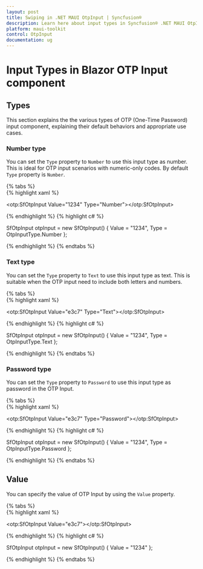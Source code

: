```yaml
---
layout: post
title: Swiping in .NET MAUI OtpInput | Syncfusion®
description: Learn here about input types in Syncfusion® .NET MAUI OtpInput (SfOtpInput) control in your cross-platform applications.
platform: maui-toolkit
control: OtpInput
documentation: ug
---
```


# Input Types in Blazor OTP Input component

## Types

This section explains the the various types of OTP (One-Time Password) input component, explaining their default behaviors and appropriate use cases.

### Number type

You can set the `Type` property to `Number` to use this input type as number. This is ideal for OTP input scenarios with numeric-only codes. By default `Type` property is `Number`.

{% tabs %}	
{% highlight xaml %}

<otp:SfOtpInput Value="1234" Type="Number"></otp:SfOtpInput>
	
{% endhighlight %}
{% highlight c# %}

SfOtpInput otpInput = new SfOtpInput()
{
    Value = "1234",
    Type = OtpInputType.Number
};

{% endhighlight %}
{% endtabs %}

### Text type

You can set the `Type` property to `Text` to use this input type as text. This is suitable when the OTP input need to include both letters and numbers.

{% tabs %}	
{% highlight xaml %}

<otp:SfOtpInput Value="e3c7" Type="Text"></otp:SfOtpInput>
	
{% endhighlight %}
{% highlight c# %}

SfOtpInput otpInput = new SfOtpInput()
{
    Value = "1234",
    Type = OtpInputType.Text
};

{% endhighlight %}
{% endtabs %}

### Password type

You can set the `Type` property to `Password` to use this input type as password in the OTP Input.

{% tabs %}	
{% highlight xaml %}

<otp:SfOtpInput Value="e3c7" Type="Password"></otp:SfOtpInput>
	
{% endhighlight %}
{% highlight c# %}

SfOtpInput otpInput = new SfOtpInput()
{
    Value = "1234",
    Type = OtpInputType.Password
};

{% endhighlight %}
{% endtabs %}

## Value

You can specify the value of OTP Input by using the `Value` property.

{% tabs %}	
{% highlight xaml %}

<otp:SfOtpInput Value="e3c7"></otp:SfOtpInput>
	
{% endhighlight %}
{% highlight c# %}

SfOtpInput otpInput = new SfOtpInput()
{
    Value = "1234"
};

{% endhighlight %}
{% endtabs %}